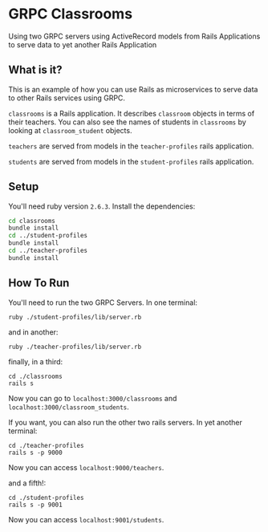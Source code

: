 # GRPC Classrooms

Using two GRPC servers using ActiveRecord models from Rails Applications to
serve data to yet another Rails Application

## What is it?

This is an example of how you can use Rails as microservices to serve data to
other Rails services using GRPC.

`classrooms` is a Rails application. It describes `classroom` objects in terms
of their teachers. You can also see the names of students in `classrooms` by
looking at `classroom_student` objects.

`teachers` are served from models in the `teacher-profiles` rails application.

`students` are served from models in the `student-profiles` rails application.

## Setup

You'll need ruby version `2.6.3`. Install the dependencies:

```bash
cd classrooms
bundle install
cd ../student-profiles
bundle install
cd ../teacher-profiles
bundle install
```

## How To Run

You'll need to run the two GRPC Servers. In one terminal:

```
ruby ./student-profiles/lib/server.rb
```

and in another:


```
ruby ./teacher-profiles/lib/server.rb
```

finally, in a third:

```
cd ./classrooms
rails s
```

Now you can go to `localhost:3000/classrooms` and
`localhost:3000/classroom_students`.

If you want, you can also run the other two rails servers. In yet another
terminal:

```
cd ./teacher-profiles
rails s -p 9000
```

Now you can access `localhost:9000/teachers`.

and a fifth!:

```
cd ./student-profiles
rails s -p 9001
```

Now you can access `localhost:9001/students`.
